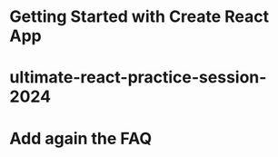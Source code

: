 # Getting Started with Create React App

# ultimate-react-practice-session-2024

# Add again the FAQ
